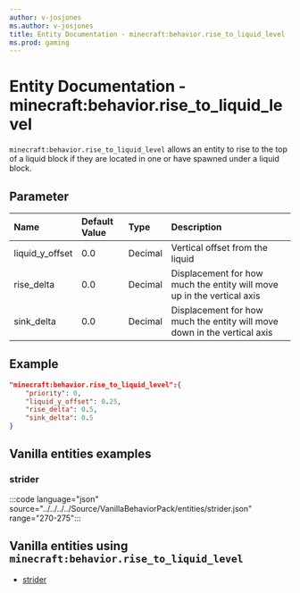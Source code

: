 ```yaml
---
author: v-josjones
ms.author: v-josjones
title: Entity Documentation - minecraft:behavior.rise_to_liquid_level
ms.prod: gaming
---
```


# Entity Documentation - minecraft:behavior.rise_to_liquid_level

`minecraft:behavior.rise_to_liquid_level` allows an entity to rise to the top of a liquid block if they are located in one or have spawned under a liquid block.

## Parameter

|Name |Default Value  |Type  |Description  |
|:----------|:----------|:----------|:----------|
|liquid_y_offset| 0.0| Decimal| Vertical offset from the liquid |
|rise_delta | 0.0| Decimal| Displacement for how much the entity will move up in the vertical axis|
|sink_delta | 0.0| Decimal| Displacement for how much the entity will move down in the vertical axis|

## Example

```json
"minecraft:behavior.rise_to_liquid_level":{
    "priority": 0,
    "liquid_y_offset": 0.25,
    "rise_delta": 0.5,
    "sink_delta": 0.5
}
```

## Vanilla entities examples

### strider

:::code language="json" source="../../../../Source/VanillaBehaviorPack/entities/strider.json" range="270-275":::

## Vanilla entities using `minecraft:behavior.rise_to_liquid_level`

- [strider](../../../../Source/VanillaBehaviorPack_Snippets/entities/strider.md)
